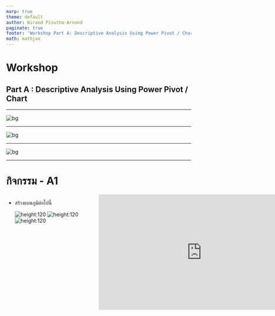 ```yaml
---
marp: true
theme: default
author: Nirand Pisutha-Arnond
paginate: true
footer: 'Workshop Part A: Descriptive Analysis Using Power Pivot / Chart'
math: mathjax
---
```


<style>
    :root {
    font-family: kanit light;
}
div.colwrap {
  background-color: inherit;
  /* background-color: red; */
  color: inherit;
  width: 100%;
  height: 100%;
  position: relative;
}
/* div.colwrap div h1:first-child, div.colwrap div h2:first-child {
  margin-top: 0px !important;
} */
div.colwrap div.left {
  position: absolute;
  top: 0;
  bottom: 0;
  padding: 0px 0px 0px 0px;
}

div.colwrap div.right {
  position: absolute;
  top: 0;
  bottom: 0;
  padding: 0px 0px 0px 0px;
  /* display:flex;
  flex-direction: row;
  align-items: center; */
}

div.colwrap div.left {
/* background-color: green; */
  right: 53%;
  left: 0;
}
div.colwrap div.right {
  left: 50%;
  right: 0;
}
</style>

<!-- Slide Start -->

# Workshop

## Part A : Descriptive Analysis Using Power Pivot / Chart

---

![bg](./img/A01.png)

---

![bg](./img/A02.png)

---

![bg](./img/A03.png)

---

# กิจกรรม - A1

<div class="colwrap">
<div class="left">

- สร้างแผนภูมิต่อไปนี้

  ![height:120](./img/A11.png)
  ![height:120](./img/A12.png)
  ![height:120](./img/A13.png)

</div>
  <div class="right inverted">

<iframe width="560" height="315" src="https://www.youtube.com/embed/o9CltPjbJcc?start=1&end=62" title="YouTube video player" frameborder="0" allow="accelerometer; autoplay; clipboard-write; encrypted-media; gyroscope; picture-in-picture" allowfullscreen></iframe>
</div>
</div>

---

![bg](./img/A04.png)

---

![bg](./img/A05.png)

---

![bg](./img/A06.png)

---

![bg](./img/A07.png)

---

# กิจกรรม - A2-1

<div class="colwrap">
<div class="left">

- แปลงข้อมูลเป็น Excel Table
- ตั้งชื่อ Table ว่า `Sale`

</div>
  <div class="right inverted">

<iframe width="560" height="315" src="https://www.youtube.com/embed/o9CltPjbJcc?start=62&end=108" title="YouTube video player" frameborder="0" allow="accelerometer; autoplay; clipboard-write; encrypted-media; gyroscope; picture-in-picture" allowfullscreen></iframe>
</div>
</div>

---

# กิจกรรม - A2-2

<div class="colwrap">
<div class="left">

- สร้าง “Month” คอลัมน์
- สูตร `=TEXT([@Date],"mmmm")`

</div>
  <div class="right inverted">

<iframe width="560" height="315" src="https://www.youtube.com/embed/o9CltPjbJcc?start=108&end=156" title="YouTube video player" frameborder="0" allow="accelerometer; autoplay; clipboard-write; encrypted-media; gyroscope; picture-in-picture" allowfullscreen></iframe>
</div>
</div>

---

# กิจกรรม - A2-3

<div class="colwrap">
<div class="left">

- สร้าง “Age Group” column
  - Youth `(<25)`
    -Young Adults `(25-34)`
    -Adults `(35-64)`
    -Seniors `(>64)`
- สูตร
  `=IFS([@[Customer Age]]<25,"Youth",[@[Customer Age]]<35,"Young Adult", [@[Customer Age]] <65,"Adults",[@[Customer Age]]>=65,"Seniors")`

</div>
  <div class="right inverted">

<iframe width="560" height="315" src="https://www.youtube.com/embed/o9CltPjbJcc?start=156&end=197" title="YouTube video player" frameborder="0" allow="accelerometer; autoplay; clipboard-write; encrypted-media; gyroscope; picture-in-picture" allowfullscreen></iframe>
</div>
</div>

---

# กิจกรรม - A2-4

<div class="colwrap">
<div class="left">

- ลองใช้ Filter และ Sorting
- Tip
  - Filter ก่อนแล้วค่อย Sort มิฉะนั้นโปรแกรมจะค้าง

</div>
  <div class="right inverted">

<iframe width="560" height="315" src="https://www.youtube.com/embed/o9CltPjbJcc?start=197&end=288" title="YouTube video player" frameborder="0" allow="accelerometer; autoplay; clipboard-write; encrypted-media; gyroscope; picture-in-picture" allowfullscreen></iframe>
</div>
</div>

---

# กิจกรรม - A3-1

<div class="colwrap">
<div class="left">

- สร้าง Pivot table จาก `Sale` table
- Row
  - `Country`
- Values
  - `Order Quantity` (Sum of)
- Column
  - `Product Category`

</div>
  <div class="right inverted">

<iframe width="560" height="315" src="https://www.youtube.com/embed/o9CltPjbJcc?start=288&end=356" title="YouTube video player" frameborder="0" allow="accelerometer; autoplay; clipboard-write; encrypted-media; gyroscope; picture-in-picture" allowfullscreen></iframe>
</div>
</div>

---

# กิจกรรม - A3-2

<div class="colwrap">
<div class="left">

- Format ตัวเลขให้เป็น `Currency ($)`
- `Show Values As`
  - `% of Grand Total`
- ทดลองใช้ Filter และการ Sort

</div>
  <div class="right inverted">

<iframe width="560" height="315" src="https://www.youtube.com/embed/o9CltPjbJcc?start=356&end=414" title="YouTube video player" frameborder="0" allow="accelerometer; autoplay; clipboard-write; encrypted-media; gyroscope; picture-in-picture" allowfullscreen></iframe>
</div>
</div>

---

# กิจกรรม - A4-1

<div class="colwrap">
<div class="left">

- สร้าง Pivot table จาก `Sale` table
- Row
  - `Year`
  - `Month`
- Values
  - `Revenue` (Sum of)
- Column
  - `Product Category`

</div>
  <div class="right inverted">

<iframe width="560" height="315" src="https://www.youtube.com/embed/o9CltPjbJcc?start=414&end=494" title="YouTube video player" frameborder="0" allow="accelerometer; autoplay; clipboard-write; encrypted-media; gyroscope; picture-in-picture" allowfullscreen></iframe>
</div>
</div>

---

# กิจกรรม - A4-2

<div class="colwrap">
<div class="left">

- Format ตัวเลขให้เป็น `Currency ($)`
- ทดลองใช้
  - Expand / collapse
  - Filter
  - Fort

</div>
  <div class="right inverted">

<iframe width="560" height="315" src="https://www.youtube.com/embed/o9CltPjbJcc?start=494&end=587" title="YouTube video player" frameborder="0" allow="accelerometer; autoplay; clipboard-write; encrypted-media; gyroscope; picture-in-picture" allowfullscreen></iframe>
</div>
</div>

---

# กิจกรรม - A5-1

<div class="colwrap">
<div class="left">

- สร้าง Pivot chart
- Bar chart
  - `Revenue` vs `Country`

</div>
  <div class="right inverted">

<iframe width="560" height="315" src="https://www.youtube.com/embed/o9CltPjbJcc?start=587&end=631" title="YouTube video player" frameborder="0" allow="accelerometer; autoplay; clipboard-write; encrypted-media; gyroscope; picture-in-picture" allowfullscreen></iframe>
</div>
</div>

---

# กิจกรรม - A5-2

<div class="colwrap">
<div class="left">

- สร้าง Pivot chart
- Line chart
  - `Revenue` vs `Date`

</div>
  <div class="right inverted">

<iframe width="560" height="315" src="https://www.youtube.com/embed/o9CltPjbJcc?start=631&end=660" title="YouTube video player" frameborder="0" allow="accelerometer; autoplay; clipboard-write; encrypted-media; gyroscope; picture-in-picture" allowfullscreen></iframe>
</div>
</div>

---

# กิจกรรม - A5-3

<div class="colwrap">
<div class="left">

- จัด Layout
  - `Move pivot table`

</div>
  <div class="right inverted">

<iframe width="560" height="315" src="https://www.youtube.com/embed/o9CltPjbJcc?start=660&end=737" title="YouTube video player" frameborder="0" allow="accelerometer; autoplay; clipboard-write; encrypted-media; gyroscope; picture-in-picture" allowfullscreen></iframe>
</div>
</div>

---

# กิจกรรม - A5-4

<div class="colwrap">
<div class="left">

- ทดลอง
  - Filter
  - Expand / collapse `Date`

</div>
  <div class="right inverted">

<iframe width="560" height="315" src="https://www.youtube.com/embed/o9CltPjbJcc?start=737&end=835" title="YouTube video player" frameborder="0" allow="accelerometer; autoplay; clipboard-write; encrypted-media; gyroscope; picture-in-picture" allowfullscreen></iframe>
</div>
</div>

---

# กิจกรรม - A6-1

<div class="colwrap">
<div class="left">

- สร้าง `Timeline`
  - Interactive filter
- Tip
  - เพิ่มเนื้อที่ด้านบนโดยการขยายแถวแรก
  - ปิด `View` -> `grid`

</div>
  <div class="right inverted">

<iframe width="560" height="315" src="https://www.youtube.com/embed/o9CltPjbJcc?start=835&end=941" title="YouTube video player" frameborder="0" allow="accelerometer; autoplay; clipboard-write; encrypted-media; gyroscope; picture-in-picture" allowfullscreen></iframe>
</div>
</div>

---

# กิจกรรม - A6-2

<div class="colwrap">
<div class="left">

- ใช้ `Report Connect` ทำให้ Filter เชื่อมต่อกับ Pivot Table ทั้งสองอัน

</div>
  <div class="right inverted">

<iframe width="560" height="315" src="https://www.youtube.com/embed/o9CltPjbJcc?start=941&end=1013" title="YouTube video player" frameborder="0" allow="accelerometer; autoplay; clipboard-write; encrypted-media; gyroscope; picture-in-picture" allowfullscreen></iframe>
</div>
</div>

---

# กิจกรรม - A7-1

<div class="colwrap">
<div class="left">

- สร้าง Slicer
  - `Product category`
- ใช้ `Report Connect` ทำให้ Slicer เชื่อมต่อกับ Pivot Table ทั้งสองอัน

</div>
  <div class="right inverted">

<iframe width="560" height="315" src="https://www.youtube.com/embed/o9CltPjbJcc?start=1013&end=1084" title="YouTube video player" frameborder="0" allow="accelerometer; autoplay; clipboard-write; encrypted-media; gyroscope; picture-in-picture" allowfullscreen></iframe>
</div>
</div>

---

# กิจกรรม - A7-2

<div class="colwrap">
<div class="left">

- สร้าง Slicer

  - `Age group`
  - `Customer gender`

- ใช้ `Report Connect` ทำให้ Slicer เชื่อมต่อกับ Pivot Table ทั้งสองอัน

</div>
  <div class="right inverted">

<iframe width="560" height="315" src="https://www.youtube.com/embed/o9CltPjbJcc?start=1084&end=1153" title="YouTube video player" frameborder="0" allow="accelerometer; autoplay; clipboard-write; encrypted-media; gyroscope; picture-in-picture" allowfullscreen></iframe>
</div>
</div>

---

# กิจกรรม - A8

<div class="colwrap">
<div class="left">

- ในข้อมูลดิบ สร้างคอลัมน์
  - `Profit = Revenue – Cost`
  - `Margin = Profit / Revenue`

</div>
  <div class="right inverted">

<iframe width="560" height="315" src="https://www.youtube.com/embed/o9CltPjbJcc?start=1153&end=1247" title="YouTube video player" frameborder="0" allow="accelerometer; autoplay; clipboard-write; encrypted-media; gyroscope; picture-in-picture" allowfullscreen></iframe>
</div>
</div>

---

# กิจกรรม - A9-1

<div class="colwrap">
<div class="left">

- สร้าง Pivot Table จาก `Sale` Table
- Row
  - `Product category`
  - `Sub category`
- Values
  - `Order Quantity`
  - `Revenue`
  - `Profit`
  - `Margin`

</div>
  <div class="right inverted">

<iframe width="560" height="315" src="https://www.youtube.com/embed/o9CltPjbJcc?start=1247&end=1331" title="YouTube video player" frameborder="0" allow="accelerometer; autoplay; clipboard-write; encrypted-media; gyroscope; picture-in-picture" allowfullscreen></iframe>
</div>
</div>

---

# กิจกรรม - A9-2

<div class="colwrap">
<div class="left">

- Format
- `Order Quantity`
  - `Show Values As` -> `% of Grand Total`
- `Revenue`, `Profit`
  - `Number format` -> `Currency ($)`
- `Margin`
  - `Number format` -> `Percent`
  </div>
    <div class="right inverted">

<iframe width="560" height="315" src="https://www.youtube.com/embed/o9CltPjbJcc?start=1331&end=1414" title="YouTube video player" frameborder="0" allow="accelerometer; autoplay; clipboard-write; encrypted-media; gyroscope; picture-in-picture" allowfullscreen></iframe>
</div>
</div>

---

# Margin

- สิ่งที่ควรจะเป็น
  - $\text{Margin}=\frac{\Sigma (\text{Profit}) }{\Sigma (\text{Revenue})}$
- สิ่งที่เกิดขึ้น
  - $\text{Margin}= \Sigma \Big( \frac{\text{Profit}}{\text{Revenue}} \Big)$
- แก้ไขโดยใช้ `Calculated Field`

---

# กิจกรรม - A9-3

<div class="colwrap">
  <div class="left">

- ลบคอลัมน์ `Margin` จาก Pivot Table และ Table
- Refresh ข้อมูล

  - `PivotTable Analze` -> `Refresh`

    </div>
    <div class="right inverted">
      <iframe width="560" height="315" src="https://www.youtube.com/embed/o9CltPjbJcc?start=1414&end=1451" title="YouTube video player" frameborder="0" allow="accelerometer; autoplay; clipboard-write; encrypted-media; gyroscope; picture-in-picture" allowfullscreen></iframe>
    </div>
  </div>

---

# กิจกรรม - A10-1

<div class="colwrap">
  <div class="left">

- สร้าง Calculated Field `Profit2`
- ไปที่
  - `PivotTable Analyze` -> `Fields, Items, & Sets` -> `Calculated Field...`
- Formula

  - `Profit2 = Revenue – Cost`

    </div>
    <div class="right inverted">
      <iframe width="560" height="315" src="https://www.youtube.com/embed/o9CltPjbJcc?start=1451&end=1547" title="YouTube video player" frameborder="0" allow="accelerometer; autoplay; clipboard-write; encrypted-media; gyroscope; picture-in-picture" allowfullscreen></iframe>
    </div>
  </div>

---

# กิจกรรม - A10-2

<div class="colwrap">
  <div class="left">

- สร้าง Calculated Field `Margin`
- Formula
  - `Margin = Profit / Revenue`
  - `Margin = Profit2 / Revenue`
- Format
  - `Percent`
    </div>
    <div class="right inverted">
      <iframe width="560" height="315" src="https://www.youtube.com/embed/o9CltPjbJcc?start=1547&end=1625" title="YouTube video player" frameborder="0" allow="accelerometer; autoplay; clipboard-write; encrypted-media; gyroscope; picture-in-picture" allowfullscreen></iframe>
    </div>
  </div>

---

# กิจกรรม - A11

<div class="colwrap">
  <div class="left">

- ใช้ `Conditional formatting`

  - `Order Quantity`: Gradient
  - `Profit`: Color

    </div>
    <div class="right inverted">
      <iframe width="560" height="315" src="https://www.youtube.com/embed/o9CltPjbJcc?start=1625" title="YouTube video player" frameborder="0" allow="accelerometer; autoplay; clipboard-write; encrypted-media; gyroscope; picture-in-picture" allowfullscreen></iframe>
    </div>
  </div>
